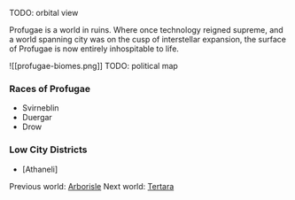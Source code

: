 ---
---
TODO: orbital view

Profugae is a world in ruins. Where once technology reigned supreme, and a world spanning city was on the cusp of interstellar expansion, the surface of Profugae is now entirely inhospitable to life.

![[profugae-biomes.png]]
TODO: political map

### Races of Profugae
- Svirneblin
- Duergar
- Drow

### Low City Districts
- [Athaneli]

Previous world: [Arborisle](places/worlds/Arborisle)
Next world: [Tertara](places/worlds/Tertara)
